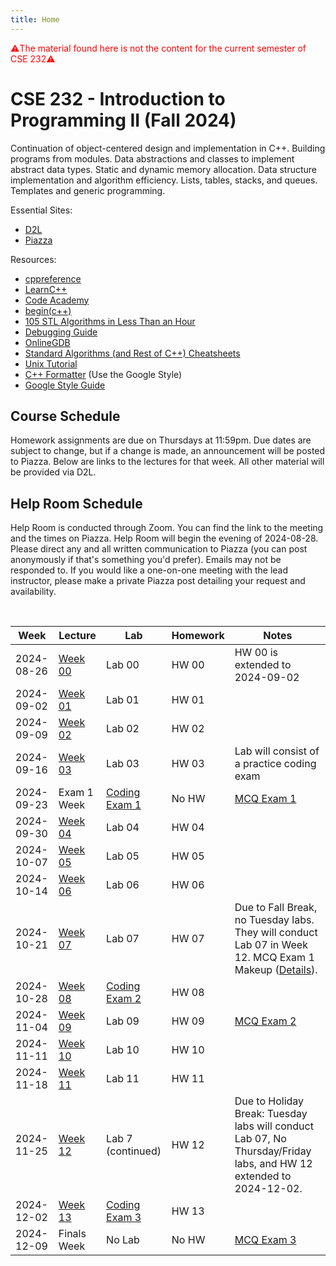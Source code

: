 ```yaml
---
title: Home
---
```

<span style="color:red">⚠️The material found here is not the content for the current semester of CSE 232⚠️</span>



# CSE 232 - Introduction to Programming II (Fall 2024)

Continuation of object-centered design and implementation in C++. Building programs from modules. Data abstractions and classes to implement abstract data types. Static and dynamic memory allocation. Data structure implementation and algorithm efficiency. Lists, tables, stacks, and queues. Templates and generic programming.

<!-- General: -->
<!-- - [Course Schedule](#course-schedule) -->
<!-- - [Exam Policies](exam_policies.html) -->
<!-- - [Help Room Schedule](#help-room-schedule) -->
<!-- - [Syllabus](syllabus.html) -->

Essential Sites:
- [D2L](https://d2l.msu.edu/d2l/loginh/)
- [Piazza](https://piazza.com/msu/fall2024/cse232)

Resources:
- [cppreference](https://en.cppreference.com/w/)
- [LearnC++](https://www.learncpp.com/)
- [Code Academy](https://www.codecademy.com/learn/learn-c-plus-plus/modules/learn-cpp-hello-world/cheatsheet)
- [begin(c++)](https://gist.github.com/johnmcfarlane/1b2d9c83e4d3f700ba61e2df4077c613)
- [105 STL Algorithms in Less Than an Hour](https://www.youtube.com/watch?v=2olsGf6JIkU)
- [Debugging Guide](debugging_guide.html)
- [OnlineGDB](https://www.onlinegdb.com/)
- [Standard Algorithms (and Rest of C++) Cheatsheets](https://hackingcpp.com/cpp/cheat_sheets.html)
- [Unix Tutorial](https://www.tutorialspoint.com/unix/index.htm)
- [C++ Formatter](http://format.krzaq.cc/) (Use the Google Style)
- [Google Style Guide](https://google.github.io/styleguide/cppguide.html)

## Course Schedule

Homework assignments are due on Thursdays at 11:59pm. 
Due dates are subject to change, but if a change is made, an announcement will be posted to Piazza.
Below are links to the lectures for that week. All other material will be provided via D2L. 


## Help Room Schedule

Help Room is conducted through Zoom. You can find the link to the meeting and the times on Piazza. Help Room will begin the evening of 2024-08-28.
Please direct any and all written communication to Piazza (you can post anonymously if that's something you'd prefer). Emails may not be responded to.
If you would like a one-on-one meeting with the lead instructor, please make a private Piazza post detailing your request and availability.

&nbsp;

<div align="center">
<table id="course-calendar">
    <thead>
        <tr>
            <th>Week</th>
            <th>Lecture</th>
            <th>Lab</th>
            <th>Homework</th>
            <th>Notes</th>
        </tr>
    </thead>
    <tbody>
        <tr>
            <td>2024-08-26</td>
            <td><a href="https://cse232-msu.github.io/CSE232/lectures/week00.html">Week 00</a></td>
            <td>Lab 00</td>
            <td>HW 00</td>
            <td>HW 00 is extended to 2024-09-02</td>
        </tr>
        <tr>
            <td>2024-09-02</td>
            <td><a href="https://cse232-msu.github.io/CSE232/lectures/week01.html">Week 01</a></td>
            <td>Lab 01</td>
            <td>HW 01</td>
            <td></td>
        </tr>
        <tr>
            <td>2024-09-09</td>
            <td><a href="https://cse232-msu.github.io/CSE232/lectures/week02.html">Week 02</a></td>
            <td>Lab 02</td>
            <td>HW 02</td>
            <td></td>
        </tr>
        <tr>
            <td>2024-09-16</td>
            <td><a href="https://cse232-msu.github.io/CSE232/lectures/week03.html">Week 03</a></td>
            <td>Lab 03</td>
            <td>HW 03</td>
            <td>Lab will consist of a practice coding exam</td>
        </tr>
        <tr>
            <td>2024-09-23</td>
            <td>Exam 1 Week</td>
            <td><a href="https://cse232-msu.github.io/CSE232/exam_policies.html">Coding Exam 1</a></td>
            <td>No HW</td>
            <td><a href="https://cse232-msu.github.io/CSE232/exam_policies.html">MCQ Exam 1</a></td>
        </tr>
        <tr>
            <td>2024-09-30</td>
            <td><a href="https://cse232-msu.github.io/CSE232/lectures/week04.html">Week 04</a></td>
            <td>Lab 04</td>
            <td>HW 04</td>
            <td></td>
        </tr>
        <tr>
            <td>2024-10-07</td>
            <td><a href="https://cse232-msu.github.io/CSE232/lectures/week05.html">Week 05</a></td>
            <td>Lab 05</td>
            <td>HW 05</td>
            <td></td>
        </tr>
        <tr>
            <td>2024-10-14</td>
            <td><a href="https://cse232-msu.github.io/CSE232/lectures/week06.html">Week 06</a></td>
            <td>Lab 06</td>
            <td>HW 06</td>
            <td></td>
        </tr>
        <tr>
            <td>2024-10-21</td>
            <td><a href="https://cse232-msu.github.io/CSE232/lectures/week07.html">Week 07</a></td>
            <td>Lab 07</td>
            <td>HW 07</td>
            <td>Due to Fall Break, no Tuesday labs. They will conduct Lab 07 in Week 12. MCQ Exam 1 Makeup (<a href="https://piazza.com/class/m02kjb045hr2sv/post/400">Details</a>).</td>
        </tr>
        <tr>
            <td>2024-10-28</td>
            <td><a href="https://cse232-msu.github.io/CSE232/lectures/week08.html">Week 08</a></td>
            <td><a href="https://cse232-msu.github.io/CSE232/exam_policies.html">Coding Exam 2</a></td>
            <td>HW 08</td>
            <td></td>
        </tr>
        <tr>
            <td>2024-11-04</td>
            <td><a href="https://cse232-msu.github.io/CSE232/lectures/week09.html">Week 09</a></td>
            <td>Lab 09</td>
            <td>HW 09</td>
            <td><a href="https://cse232-msu.github.io/CSE232/exam_policies.html">MCQ Exam 2</a></td>
        </tr>
        <tr>
            <td>2024-11-11</td>
            <td><a href="https://cse232-msu.github.io/CSE232/lectures/week10.html">Week 10</a></td>
            <td>Lab 10</td>
            <td>HW 10</td>
            <td></td>
        </tr>
        <tr>
            <td>2024-11-18</td>
            <td><a href="https://cse232-msu.github.io/CSE232/lectures/week11.html">Week 11</a></td>
            <td>Lab 11</td>
            <td>HW 11</td>
            <td></td>
        </tr>
        <tr>
            <td>2024-11-25</td>
            <td><a href="https://cse232-msu.github.io/CSE232/lectures/week12.html">Week 12</a></td>
            <td>Lab 7 (continued)</td>
            <td>HW 12</td>
            <td>Due to Holiday Break: Tuesday labs will conduct Lab 07, No Thursday/Friday labs, and HW 12 extended to 2024-12-02.</td>
        </tr>
        <tr>
            <td>2024-12-02</td>
            <td><a href="https://cse232-msu.github.io/CSE232/lectures/week13.html">Week 13</a></td>
            <td><a href="https://cse232-msu.github.io/CSE232/exam_policies.html">Coding Exam 3</a></td>
            <td>HW 13</td>
            <td></td>
        </tr>
        <tr>
            <td>2024-12-09</td>
            <td>Finals Week</td>
            <td>No Lab</td>
            <td>No HW</td>
            <td><a href="https://cse232-msu.github.io/CSE232/exam_policies.html">MCQ Exam 3</a></td>
        </tr>
    </tbody>
</table>
</div>
